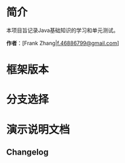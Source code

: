 # 简介

本项目旨记录Java基础知识的学习和单元测试。

**作者**：[Frank Zhang|f.46886799@gmail.com]



# 框架版本



# 分支选择



# 演示说明文档



## Changelog


